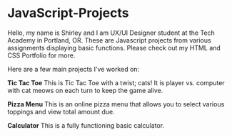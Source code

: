 # JavaScript-Projects
Hello, my name is Shirley and I am UX/UI Designer student at the Tech Academy in Portland, OR.
These are Javascript projects from various assignments displaying basic functions. 
Please check out my HTML and CSS Portfolio for more.

Here are a few main projects I've worked on:

<b>Tic Tac Toe</b>
This is Tic Tac Toe with a twist; cats! It is player vs. computer with cat meows on each turn to keep the game alive.

<b>Pizza Menu</b>
This is an online pizza menu that allows you to select various toppings and view total amount due.

<b>Calculator</b>
This is a fully functioning basic calculator.
